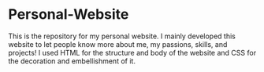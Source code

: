 # Personal-Website

This is the repository for my personal website.
I mainly developed this website to let people know more about me, my passions, skills, and projects!
I used HTML for the structure and body of the website and CSS for the decoration and embellishment of it.
